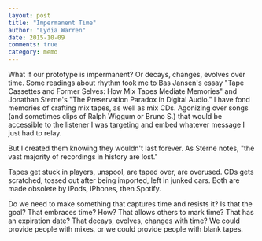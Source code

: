 ```yaml
---
layout: post
title: "Impermanent Time"
author: "Lydia Warren"
date: 2015-10-09
comments: true
category: memo
---
```


What if our prototype is impermanent? Or decays, changes, evolves over time. Some readings about rhythm took me to Bas Jansen's essay "Tape Cassettes and Former Selves: How Mix Tapes Mediate Memories" and Jonathan Sterne's "The Preservation Paradox in Digital Audio."
I have fond memories of crafting mix tapes, as well as mix CDs. Agonizing over songs (and sometimes clips of Ralph Wiggum or Bruno S.) that would be accessible to the listener I was targeting and embed whatever message I just had to relay.

But I created them knowing they wouldn't last forever. As Sterne notes, "the vast majority of recordings in history are lost."

Tapes get stuck in players, unspool, are taped over, are overused. CDs gets scratched, tossed out after being imported, left in junked cars. Both are made obsolete by iPods, iPhones, then Spotify.

Do we need to make something that captures time and resists it? Is that the goal? That embraces time? How? That allows others to mark time? That has an expiration date? That decays, evolves, changes with time? We could provide people with mixes, or we could provide people with blank tapes.
